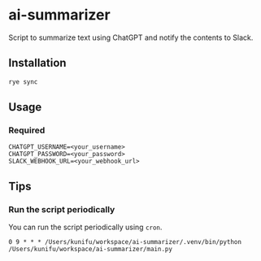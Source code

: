 # ai-summarizer
Script to summarize text using ChatGPT and notify the contents to Slack.

## Installation
```zsh
rye sync
```

## Usage

### Required

```.env
CHATGPT_USERNAME=<your_username>
CHATGPT_PASSWORD=<your_password>
SLACK_WEBHOOK_URL=<your_webhook_url>
```

## Tips

### Run the script periodically
You can run the script periodically using `cron`.

```cron
0 9 * * * /Users/kunifu/workspace/ai-summarizer/.venv/bin/python /Users/kunifu/workspace/ai-summarizer/main.py
```

